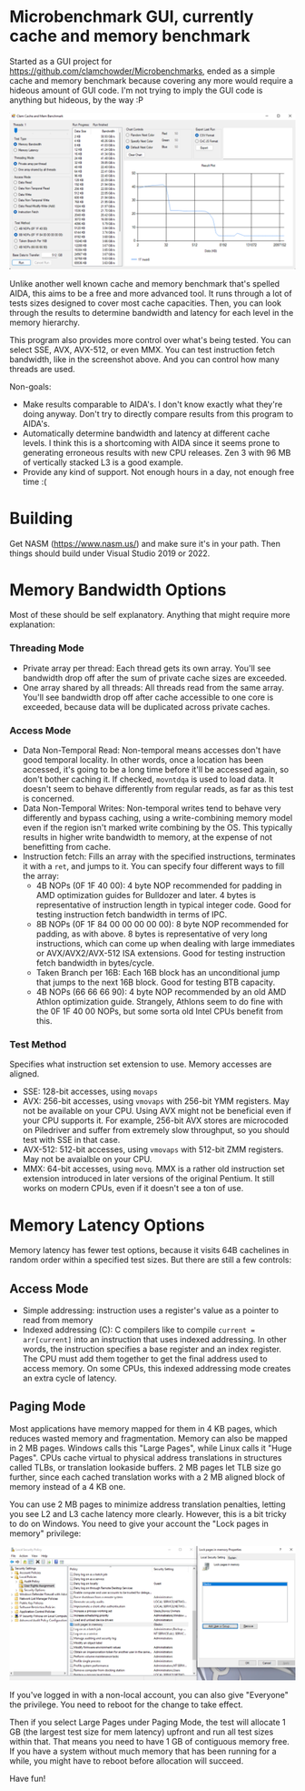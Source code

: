 # Microbenchmark GUI, currently cache and memory benchmark
Started as a GUI project for https://github.com/clamchowder/Microbenchmarks, ended as a simple cache and memory benchmark because covering any more would require a hideous amount of GUI code. I'm not trying to imply the GUI code is anything but hideous, by the way :P

<img src="img/guiscreenshot.png" alt="Screenshot of the GUI" />

Unlike another well known cache and memory benchmark that's spelled AIDA, this aims to be a free and more advanced tool. It runs through a lot of tests sizes designed to cover most cache capacities. Then, you can look through the results to determine bandwidth and latency for each level in the memory hierarchy.

This program also provides more control over what's being tested. You can select SSE, AVX, AVX-512, or even MMX. You can test instruction fetch bandwidth, like in the screenshot above. And you can control how many threads are used.

Non-goals:
- Make results comparable to AIDA's. I don't know exactly what they're doing anyway. Don't try to directly compare results from this program to AIDA's.
- Automatically determine bandwidth and latency at different cache levels. I think this is a shortcoming with AIDA since it seems prone to generating erroneous results with new CPU releases. Zen 3 with 96 MB of vertically stacked L3 is a good example.
- Provide any kind of support. Not enough hours in a day, not enough free time :(

# Building
Get NASM (https://www.nasm.us/) and make sure it's in your path. Then things should build under Visual Studio 2019 or 2022.

# Memory Bandwidth Options
Most of these should be self explanatory. Anything that might require more explanation:

### Threading Mode
- Private array per thread: Each thread gets its own array. You'll see bandwidth drop off after the sum of private cache sizes are exceeded.
- One array shared by all threads: All threads read from the same array. You'll see bandwidth drop off after cache accessible to one core is exceeded, because data will be duplicated across private caches.

### Access Mode
- Data Non-Temporal Read: Non-temporal means accesses don't have good temporal locality. In other words, once a location has been accessed, it's going to be a long time before it'll be accessed again, so don't bother caching it. If checked, `movntdqa` is used to load data. It doesn't seem to behave differently from regular reads, as far as this test is concerned.
- Data Non-Temporal Writes: Non-temporal writes tend to behave very differently and bypass caching, using a write-combining memory model even if the region isn't marked write combining by the OS. This typically results in higher write bandwidth to memory, at the expense of not benefitting from cache.
- Instruction fetch: Fills an array with the specified instructions, terminates it with a `ret`, and jumps to it. You can specify four different ways to fill the array:
    - 4B NOPs (0F 1F 40 00): 4 byte NOP recommended for padding in AMD optimization guides for Bulldozer and later. 4 bytes is representative of instruction length in typical integer code. Good for testing instruction fetch bandwidth in terms of IPC.
    - 8B NOPs (0F 1F 84 00 00 00 00 00): 8 byte NOP recommended for padding, as with above. 8 bytes is representative of very long instructions, which can come up when dealing with large immediates or AVX/AVX2/AVX-512 ISA extensions. Good for testing instruction fetch bandwidth in bytes/cycle.
    - Taken Branch per 16B: Each 16B block has an unconditional jump that jumps to the next 16B block. Good for testing BTB capacity.
    - 4B NOPs (66 66 66 90): 4 byte NOP recommended by an old AMD Athlon optimization guide. Strangely, Athlons seem to do fine with the 0F 1F 40 00 NOPs, but some sorta old Intel CPUs benefit from this.

### Test Method
Specifies what instruction set extension to use. Memory accesses are aligned.
- SSE: 128-bit accesses, using `movaps`
- AVX: 256-bit accesses, using `vmovaps` with 256-bit YMM registers. May not be available on your CPU. Using AVX might not be beneficial even if your CPU supports it. For example, 256-bit AVX stores are microcoded on Piledriver and suffer from extremely slow throughput, so you should test with SSE in that case.
- AVX-512: 512-bit accesses, using `vmovaps` with 512-bit ZMM registers. May not be avaialble on your CPU.
- MMX: 64-bit accesses, using `movq`. MMX is a rather old instruction set extension introduced in later versions of the original Pentium. It still works on modern CPUs, even if it doesn't see a ton of use.

# Memory Latency Options

Memory latency has fewer test options, because it visits 64B cachelines in random order within a specified test sizes. But there are still a few controls:

## Access Mode
- Simple addressing: instruction uses a register's value as a pointer to read from memory
- Indexed addressing (C): C compilers like to compile `current = arr[current]` into an instruction that uses indexed addressing. In other words, the instruction specifies a base register and an index register. The CPU must add them together to get the final address used to access memory. On some CPUs, this indexed addressing mode creates an extra cycle of latency.

## Paging Mode
Most applications have memory mapped for them in 4 KB pages, which reduces wasted memory and fragmentation. Memory can also be mapped in 2 MB pages. Windows calls this "Large Pages", while Linux calls it "Huge Pages". CPUs cache virtual to physical address translations in structures called TLBs, or translation lookaside buffers. 2 MB pages let TLB size go further, since each cached translation works with a 2 MB aligned block of memory instead of a 4 KB one. 

You can use 2 MB pages to minimize address translation penalties, letting you see L2 and L3 cache latency more clearly. However, this is a bit tricky to do on Windows. You need to give your account the "Lock pages in memory" privilege:

<img src="img/lockpages.png" alt="Go to local security policy, local polices, user rights assignment, lock pages in memory and add yourself" />

If you've logged in with a non-local account, you can also give "Everyone" the privilege. You need to reboot for the change to take effect.

Then if you select Large Pages under Paging Mode, the test will allocate 1 GB (the largest test size for mem latency) upfront and run all test sizes within that. That means you need to have 1 GB of contiguous memory free. If you have a system without much memory that has been running for a while, you might have to reboot before allocation will succeed.

Have fun!